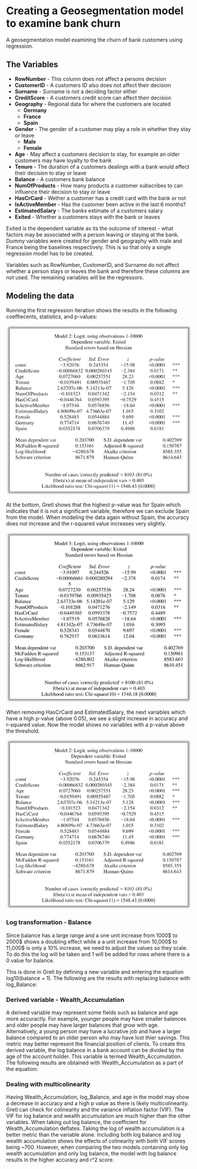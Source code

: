 # Creating a Geosegmentation model to examine bank churn

A geosegmentation model examining the churn of bank customers using regression.

## The Variables

* **RowNumber** - This column does not affect a persons decision
* **CustomerID** - A customers ID also does not affect their decision
* **Surname** - Surname is not a deciding factor either
* **CreditScore** - A customers credit score can affect their decision
* **Geography** - Regional data for where the customers are located
    + **Germany**
    + **France**
    + **Spain**
* **Gender** - The gender of a customer may play a role in whether they stay or leave
    + **Male**
    + **Female**
* **Age** - May affect a customers decision to stay, for example an older customers may have loyalty to the bank
* **Tenure** - The duration of a customers dealings with a bank would affect their decision to stay or leave
* **Balance** - A customers bank balance
* **NumOfProducts** - How many products a customer subscribes to can influence their decision to stay or leave
* **HasCrCard** - Wether a customer has a credit card with the bank or not
* **IsActiveMember** - Has the customer been active in the last 6 months?
* **EstimatedSalary** - The banks estimate of a customers salary
* **Exited** - Whether a customers stays with the bank or leaves


Exited is the dependent variable as its the outcome of interest - what factors may be associated with a person leaving or staying at the bank. Dummy variables were created for gender and geography with male and France being the baselines respectively. This is so that only a single regression model has to be created.

Variables such as RowNumber, CustomerID, and Surname do not affect whether a person stays or leaves the bank and therefore these columns are not used. The remaining variables will be the regressors.

## Modeling the data

Running the first regression iteration shows the results in the following coeffiecents, statistics, and p-values:

<img src="images/gretl1.png">

At the bottom, Gretl shows that the highest p-value was for Spain which indicates that it is not a significant variable, therefore we can exclude Spain from the model. When modeling the data again without Spain, the accuracy does not increase and the r-squared value increases very slightly.

<img src="images/gretl2.png">

When removing HasCrCard and EstimatedSalary, the next variables which have a high p-value (above 0.05), we see a slight increase in accuracy and r-squared value. Now the model shows no variables with a p-value above the threshold.

<img src="images/gretl3.png">

### Log transformation - Balance

Since balance has a large range and a one unit increase from 1000$ to 2000$ shows a doubling effect while a a unit increase from 10,000$ to 11,000$ is only a 10% increase, we need to adjust the values so they scale. To do this the log will be taken and 1 will be added for rows where there is a 0 value for balance.

This is done in Gretl by defining a new variable and entering the equation log10(balance + 1). The following are the results with replacing balance with log_Balance:

### Derived variable - Wealth_Accumulation

A derived variable may represent some fields such as balance and age more accuractly. For example, younger people may have smaller balances and older people may have larger balances that grow with age. Alternatively, a young person may have a lucrative job and have a larger balance compared to an older person who may have lost thier savings. This metric may better represent the financial position of clients.
To create this derived variable, the log balance in a bank account can be divided by the age of the account holder. This variable is termed Wealth_Accumulation. The following results are obtained with Wealth_Accumulation as a part of the equation:

### Dealing with multicolinearity

Having Wealth_Accumulation, log_Balance, and age in the model may show a decrease in accuracy and a high p value as there is likely multicolinearity. Gretl can check for colinearity and the variance inflation factor (VIF). The VIF for log balance and wealth accumulation are much higher than the other variables. When taking out log balance, the coefficient for Wealth_Accumulation deflates. Taking the log of wealth accumulation is a better metric than the variable alone. Including both log balance and log wealth accumulation shows the effects of colinearity with both VIF scores being ~700. However, when comparing the two models containing only log wealth accumulation and only log balance, the model with log balance results in the higher accuracy and r^2 score. 

